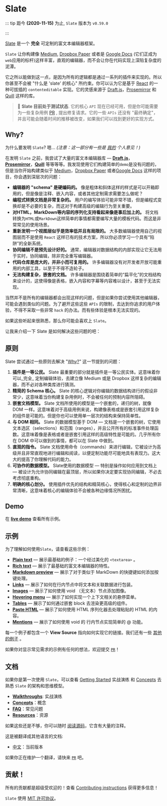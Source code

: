 # Slate

::: tip
距今 **(2020-11-15)** 为止, `Slate` 版本为 `v0.59.0`

:::

[Slate](http://slatejs.org) 是一个 **完全** 可定制的富文本编辑器框架。

`Slate` 让你构建像 [Medium](https://medium.com/), [Dropbox Paper](https://www.dropbox.com/paper) 或者是 [Google Docs](https://www.google.com/docs/about/) (它们正成为`web`应用的标杆)这样丰富，直观的编辑器，而不会让你在代码实现上深陷复杂度的泥潭。

它之所以能做到这一点，是因为所有的逻辑都是通过一系列的插件来实现的。所以你甚至不会被 "什么是 'slate' 的核心" 所约束。你可以认为它是基于 [React](https://facebook.github.io/react/) 的一种可拔插的 `contenteditable` 实现。它的灵感来源于 [Draft.js](https://facebook.github.io/draft-js/)，[Prosemirror](http://prosemirror.net/) 和 [Quill](http://quilljs.com/) 这样的库。

> 🤖 **Slate 目前处于测试状态**. 它的核心 `API` 现在已经可用，但是你可能需要为一些复杂用例 [PR](https://github.com/ianstormtaylor/slate/pulls) , 提出修复请求。它的一些 `APIs` 还没有 "最终确定"，并且可能会随着时间的推移被改变，如果我们可以找到更好的实现方式。

## Why?

为什么要发明 `Slate`? 嗯... *(注意：这一部分有一些是 [我的](https://github.com/ianstormtaylor) 个人意见！)*

在发明 `Slate` 之前，我尝试了大量的富文本编辑器库 — [**Draft.js**](https://facebook.github.io/draft-js/)，[**Prosemirror**](http://prosemirror.net/)，[**Quill**](http://quilljs.com/) 等等等等。我发现使用它们构建简单的`demo`是没有问题的，但是当你开始构建类似于 [Medium](https://medium.com/)，[Dropbox Paper](https://www.dropbox.com/paper) 或者[Google Docs](https://www.google.com/docs/about/) 这样的项目，你会遇到深层次的问题：

- **编辑器的 "schema" 是硬编码的。** 像是粗体和斜体这样的样式是可以开箱即用的，但是像是注释、嵌入内容，或者其他定制需求需要怎么做呢？
- **编程式转换文档是非常复杂的。** 用户的编写体验可能非常不错，但是编程式变换却是不必要的复杂，而这对于构建高级的编辑行为至关重要。
- **对HTML，MarkDown等内容的序列化支持看起来像是事后加上的。** 将文档转换为`HTML`或`MarkDown`这样简单的事情都需要编写大量的模板代码。而这是非常常见的使用场景。
- **重新发明一个视图层似乎是效率低并且有局限的。** 大多数编辑器使用自己的视图层而不是使用 `React` 这样已有的技术方案，所以你必须学习一个具有“陷阱”的全新系统。
- **协同编辑不是预先设计好的。** 通常，编辑器对数据结构的内部实现让它无法用于实时，协同编辑，除非完全重写编辑器。
- **代码仓库是庞大的，并非小而可复用的。** 许多编辑器没有对开发者开放可能重用的内部工具，以至于不得不造轮子。
- **无法构建复杂，嵌套的文档。** 许多编辑器是围绕着简单的“扁平化”的文档结构来设计的，这使得像是表格，嵌入内容和字幕等内容难以设计，甚至于无法实现。

当然并不是所有的编辑器都会出现这样的问题，但是如果你尝试使用其他编辑器，可能会遇到类似的问题。为了避开这些这些 `APIs` 的限制，去达到你追求的用户体验，不得不采取一些非常 `hack` 的办法。而有些体验是根本无法实现的。

如果这些听起来很熟悉，那么你可能会喜欢上 `Slate`。

让我来介绍一下 Slate 是如何解决这些问题的吧：

## 原则

Slate 尝试通过一些原则去解决 "[Why?](#why)" 这一节提到的问题：

1. **插件是一等公民。** Slate 最重要的部分就是插件是一等公民实体。这意味着你可以_完全_ 定制编辑体验，去建立像 Medium 或是 Dropbox 这样复杂的编辑器，而不必对各种类库进行猜测。
2. **精简的 Schema 核心。** Slate 的核心逻辑对你编辑的数据结构进行的假设非常少，这意味着当你构建复杂用例时，不会被任何的预制内容所阻碍。
3. **嵌套文档模型。** Slate 文档所使用的模型是一个嵌套的，递归的树，就像 DOM 一样。这意味着对于高级用例来说，构建像表格或是嵌套引用这样复杂的组件是可能的。但是你也可以使用单一层次的结构来保持简单性。
4. **与 DOM 相同。** Slate 的数据模型基于 DOM — 文档是一个嵌套的树，它使用文本选区（selections）和范围（ranges），并且公开所有的标准事件处理函数。这意味着像是表格或者是嵌套引用这样的高级特性是可能的。几乎所有你在 DOM 中可以做到的事情，都可以在 Slate 中做到。
5. **直观的指令。** Slate 文档使用命令（commands）来进行编辑，它被设计为高级并且非常直观地进行编辑和阅读，以便定制功能尽可能地具有表现力。这大大的提高了你理解代码的能力。
6. **可协作的数据模型。** Slate使用的数据模型 — 特别是操作如何应用到文档上 — 被设计为允许协同编辑在最顶层，所以如果你决定要实现协同编辑，不必去考虑彻底重构。
7. **明确的核心划分。** 使用插件优先的结构和精简核心，使得核心和定制的边界非常清晰，这意味着核心的编辑体验不会被各种边缘情况所困扰。

## Demo

在 [**live demo**](http://slatejs.org/) 查看所有示例。

## 示例

为了理解如何使用`Slate`，请查看这些示例：

- [**Plain text**](https://www.slatejs.org/examples/plaintext) — 展示最基础的例子：一个经过美化的 `<textarea>` 。
- [**Rich text**](https://www.slatejs.org/examples/richtext) — 展示了最基础的富文本编辑器的特性。
- [**Markdown preview**](https://www.slatejs.org/examples/markdown-preview) — 展示了对于类似于 MarkDown 的快捷键如何添加按键处理。
- [**Links**](https://www.slatejs.org/examples/links) — 展示了如何在行内节点中将文本和关联数据进行包装。
- [**Images**](https://www.slatejs.org/examples/images) — 展示了如何使用 void （无文本）节点添加图像。
- [**Hovering menu**](https://www.slatejs.org/examples/hovering-menu) — 展示了如何实现一个上下文相关的悬停菜单。
- [**Tables**](https://www.slatejs.org/examples/tables) — 展示了如何通过嵌套 block 去渲染更高级的组件。
- [**Paste HTML**](https://www.slatejs.org/examples/paste-html) — 展示了如何使用 HTML 序列化器去处理粘贴的 HTML 的内容。
- [**Mentions**](https://www.slatejs.org/examples/mentions) — 展示了如何使用 void 的 行内节点实现简单的 @ 功能。

每一个例子都包含一个 **View Source** 指向如何实现它的链接。我们还有一些 [其他的例子](https://github.com/ianstormtaylor/slate/tree/master/site/examples) 。

如果你对显示常见需求的示例有任何的想法，欢迎提交 [`PR`](https://github.com/ianstormtaylor/slate/pulls)！

## 文档

如果你是第一次使用 `Slate`，可以查看 [Getting Started](./walkthroughs/01-installing-slate.md) 实战演练 和 [Concepts](./concepts) 去熟悉 `Slate` 的架构和思维模型。

- [**Walkthroughs**](./walkthroughs/01-installing-slate.md): 实战演练
- [**Concepts**](./concepts/01-interfaces.md)：概念
- [**FAQ**](./general/faq.md)：常见问题
- [**Resources**](./general/resources.md)：资源

如果这些还是不够，你可以随时 [阅读源码](https://github.com/ianstormtaylor/slate)，它含有大量的注释。

这是被翻译成其他语言的文档:

- [中文](https://github.com/loveloki/slate-docs-cn)：当前版本

如果你正在维护一个翻译，请快来 [`PR`](https://github.com/ianstormtaylor/slate/pulls) 吧。

## 贡献！

所有的贡献都是超级受欢迎的！查看 [Contributing instructions](https://github.com/ianstormtaylor/slate/blob/master/Contributing.md) 获得更多信息！

`Slate` 使用 [MIT 许可协议](https://github.com/ianstormtaylor/slate/blob/master/License.md)。